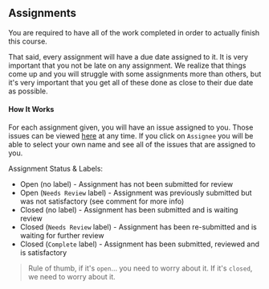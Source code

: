 ## Assignments

You are required to have all of the work completed in order to actually finish this course.

That said, every assignment will have a due date assigned to it. It is very important that you not be late on any assignment. We realize that things come up and you will struggle with some assignments more than others, but it's very important that you get all of these done as close to their due date as possible.

#### How It Works

For each assignment given, you will have an issue assigned to you. Those issues can be viewed [here](https://github.com/tiy-atl-js-feb-2016/Assignments/issues) at any time. If you click on `Assignee` you will be able to select your own name and see all of the issues that are assigned to you. 

Assignment Status & Labels:

* Open (no label) - Assignment has not been submitted for review
* Open (`Needs Review` label) - Assignment was previously submitted but was not satisfactory (see comment for more info)
* Closed (no label) - Assignment has been submitted and is waiting review
* Closed (`Needs Review` label) - Assignment has been re-submitted and is waiting for further review
* Closed (`Complete` label) - Assignment has been submitted, reviewed and is satisfactory

> Rule of thumb, if it's `open`... you need to worry about it. If it's `closed`, we need to worry about it.
